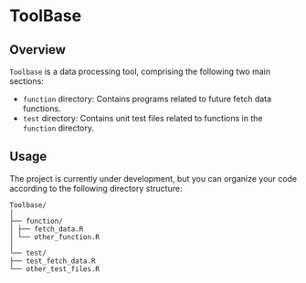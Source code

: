 # ToolBase

## Overview
`Toolbase` is a data processing tool, comprising the following two main sections:

- `function` directory: Contains programs related to future fetch data functions.
- `test` directory: Contains unit test files related to functions in the `function` directory.

## Usage
The project is currently under development, but you can organize your code according to the following directory structure:

```
Toolbase/
│
├── function/
│ ├── fetch_data.R
│ └── other_function.R
│
└── test/
├── test_fetch_data.R
└── other_test_files.R
```